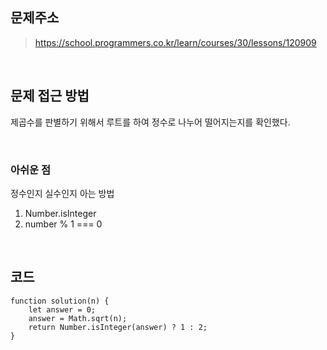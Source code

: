 ## 문제주소
>https://school.programmers.co.kr/learn/courses/30/lessons/120909

</br>

## 문제 접근 방법
제곱수를 판별하기 위해서 루트를 하여 정수로 나누어 떨어지는지를 확인했다. 

</br>

### 아쉬운 점
정수인지 실수인지 아는 방법
1. Number.isInteger
2. number % 1 === 0

</br>

## 코드
```
function solution(n) {
    let answer = 0;
    answer = Math.sqrt(n);
    return Number.isInteger(answer) ? 1 : 2;
}
```